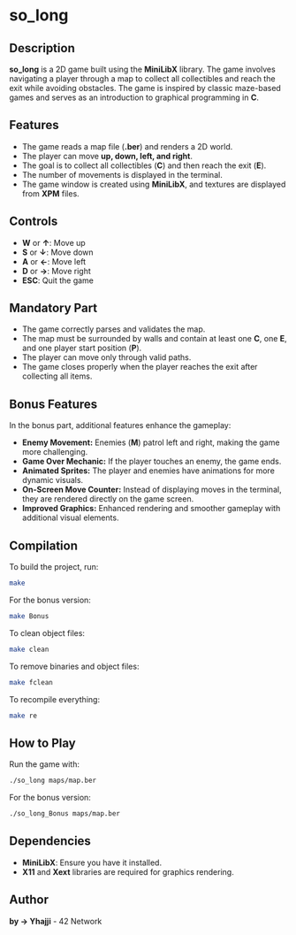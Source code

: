 # so_long

## Description
**so_long** is a 2D game built using the **MiniLibX** library. The game involves navigating a player through a map to collect all collectibles and reach the exit while avoiding obstacles. The game is inspired by classic maze-based games and serves as an introduction to graphical programming in **C**.

## Features
- The game reads a map file (**.ber**) and renders a 2D world.
- The player can move **up, down, left, and right**.
- The goal is to collect all collectibles (**C**) and then reach the exit (**E**).
- The number of movements is displayed in the terminal.
- The game window is created using **MiniLibX**, and textures are displayed from **XPM** files.

## Controls
- **W** or **↑**: Move up
- **S** or **↓**: Move down
- **A** or **←**: Move left
- **D** or **→**: Move right
- **ESC**: Quit the game

## Mandatory Part
- The game correctly parses and validates the map.
- The map must be surrounded by walls and contain at least one **C**, one **E**, and one player start position (**P**).
- The player can move only through valid paths.
- The game closes properly when the player reaches the exit after collecting all items.

## Bonus Features
In the bonus part, additional features enhance the gameplay:
- **Enemy Movement:** Enemies (**M**) patrol left and right, making the game more challenging.
- **Game Over Mechanic:** If the player touches an enemy, the game ends.
- **Animated Sprites:** The player and enemies have animations for more dynamic visuals.
- **On-Screen Move Counter:** Instead of displaying moves in the terminal, they are rendered directly on the game screen.
- **Improved Graphics:** Enhanced rendering and smoother gameplay with additional visual elements.

## Compilation
To build the project, run:
```sh
make
```
For the bonus version:
```sh
make Bonus
```
To clean object files:
```sh
make clean
```
To remove binaries and object files:
```sh
make fclean
```
To recompile everything:
```sh
make re
```

## How to Play
Run the game with:
```sh
./so_long maps/map.ber
```
For the bonus version:
```sh
./so_long_Bonus maps/map.ber
```

## Dependencies
- **MiniLibX**: Ensure you have it installed.
- **X11** and **Xext** libraries are required for graphics rendering.

## Author
**by -> Yhajji** - 42 Network

